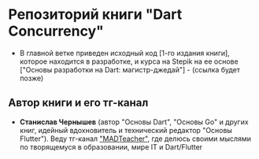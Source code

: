 # Репозиторий книги "Dart Concurrency"
- В главной ветке приведен исходный код [1-го издания книги], которое находится в разработке, и курса на Stepik на ее основе ["Основы разработки на Dart: магистр-джедай"] - (ссылка будет позже)


## Автор книги и его тг-канал
- **Станислав Чернышев** (автор "Основы Dart", "Основы Go" и других книг, идейный вдохновитель и технический редактор "Основы Flutter"). Веду тг-канал ["MADTeacher"](https://t.me/+FfxRnFhth7IyNDBi), где делюсь своими мыслями по творящемуся в образовании, мире IT и Dart/Flutter
